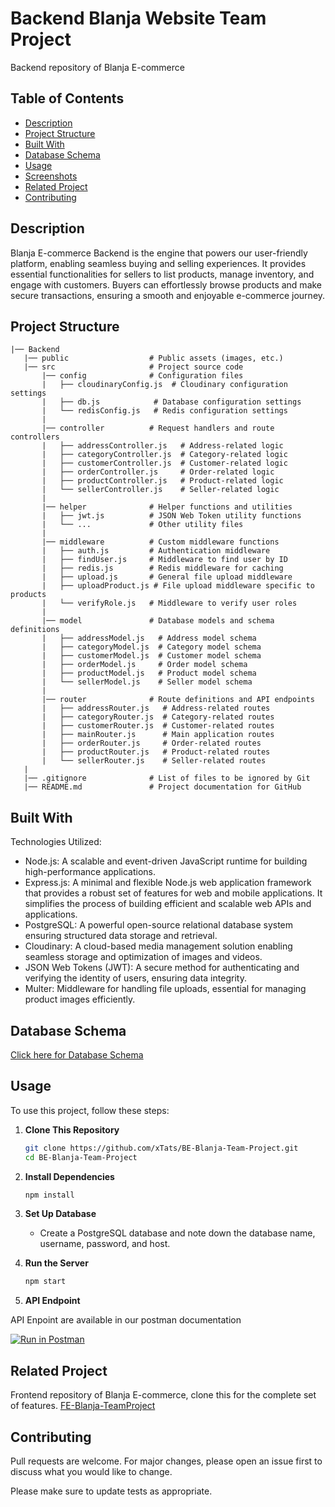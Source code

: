 # Backend Blanja Website Team Project

Backend repository of Blanja E-commerce

## Table of Contents

- [Description](#Description)
- [Project Structure](#Project)
- [Built With](#Built-With)
- [Database Schema](#Database-Schema)
- [Usage](#Usage)
- [Screenshots](#Screenshots)
- [Related Project](#Related-Project)
- [Contributing](#Contributing)

## Description

Blanja E-commerce Backend is the engine that powers our user-friendly platform, enabling seamless buying and selling experiences. It provides essential functionalities for sellers to list products, manage inventory, and engage with customers. Buyers can effortlessly browse products and make secure transactions, ensuring a smooth and enjoyable e-commerce journey.

## Project Structure

```
|── Backend
   |── public                  # Public assets (images, etc.)
   |── src                     # Project source code
       |── config              # Configuration files
       |   ├── cloudinaryConfig.js  # Cloudinary configuration settings
       |   ├── db.js            # Database configuration settings
       |   └── redisConfig.js   # Redis configuration settings
       |
       |── controller          # Request handlers and route controllers
       |   ├── addressController.js   # Address-related logic
       |   ├── categoryController.js  # Category-related logic
       |   ├── customerController.js  # Customer-related logic
       |   ├── orderController.js     # Order-related logic
       |   ├── productController.js   # Product-related logic
       |   └── sellerController.js    # Seller-related logic
       |
       |── helper              # Helper functions and utilities
       |   ├── jwt.js          # JSON Web Token utility functions
       |   └── ...             # Other utility files
       |
       |── middleware          # Custom middleware functions
       |   ├── auth.js         # Authentication middleware
       |   ├── findUser.js     # Middleware to find user by ID
       |   ├── redis.js        # Redis middleware for caching
       |   ├── upload.js       # General file upload middleware
       |   ├── uploadProduct.js # File upload middleware specific to products
       |   └── verifyRole.js   # Middleware to verify user roles
       |
       |── model               # Database models and schema definitions
       |   ├── addressModel.js   # Address model schema
       |   ├── categoryModel.js  # Category model schema
       |   ├── customerModel.js  # Customer model schema
       |   ├── orderModel.js     # Order model schema
       |   ├── productModel.js   # Product model schema
       |   └── sellerModel.js    # Seller model schema
       |
       |── router              # Route definitions and API endpoints
       |   ├── addressRouter.js   # Address-related routes
       |   ├── categoryRouter.js  # Category-related routes
       |   ├── customerRouter.js  # Customer-related routes
       |   ├── mainRouter.js      # Main application routes
       |   ├── orderRouter.js     # Order-related routes
       |   ├── productRouter.js   # Product-related routes
       |   └── sellerRouter.js    # Seller-related routes
   |
   |── .gitignore              # List of files to be ignored by Git
   |── README.md               # Project documentation for GitHub

```

## Built With

Technologies Utilized:

- Node.js: A scalable and event-driven JavaScript runtime for building high-performance applications.
- Express.js: A minimal and flexible Node.js web application framework that provides a robust set of features for web and mobile applications. It simplifies the process of building efficient and scalable web APIs and applications.
- PostgreSQL: A powerful open-source relational database system ensuring structured data storage and retrieval.
- Cloudinary: A cloud-based media management solution enabling seamless storage and optimization of images and videos.
- JSON Web Tokens (JWT): A secure method for authenticating and verifying the identity of users, ensuring data integrity.
- Multer: Middleware for handling file uploads, essential for managing product images efficiently.

## Database Schema

[Click here for Database Schema](/query.sql)

## Usage

To use this project, follow these steps:

1. **Clone This Repository**

   ```bash
   git clone https://github.com/xTats/BE-Blanja-Team-Project.git
   cd BE-Blanja-Team-Project
   ```

2. **Install Dependencies**

   ```bash
   npm install
   ```

3. **Set Up Database**

   - Create a PostgreSQL database and note down the database name, username, password, and host.

4. **Run the Server**

   ```bash
   npm start
   ```

5. **API Endpoint**
  
  API Enpoint are available in our postman documentation
   
   [![Run in Postman](https://run.pstmn.io/button.svg)](https://app.getpostman.com/run-collection/29238474-b4c6395f-1116-4638-932a-90414dfce5d8?action=collection%2Ffork&source=rip_markdown&collection-url=entityId%3D29238474-b4c6395f-1116-4638-932a-90414dfce5d8%26entityType%3Dcollection%26workspaceId%3Df8472dc0-395a-4836-8dea-9ca7e845a285)

## Related Project

Frontend repository of Blanja E-commerce, clone this for the complete set of features.
[FE-Blanja-TeamProject](https://github.com/xTats/BE-Blanja-Team-Project)

## Contributing

Pull requests are welcome. For major changes, please open an issue first to discuss what you would like to change.

Please make sure to update tests as appropriate.